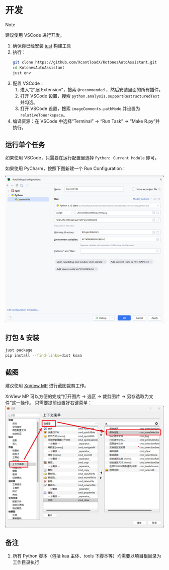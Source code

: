 # 开发
> [!NOTE]
> 建议使用 VSCode 进行开发。

1. 确保你已经安装 [just](https://github.com/casey/just#packages) 构建工具
2. 执行：
    ```bash
    git clone https://github.com/XcantloadX/KotonesAutoAssistant.git
    cd KotonesAutoAssistant
    just env
    ```
3. 配置 VSCode：
    1. 进入“扩展 Extension”，搜索 `@recommended` ，然后安装里面的所有插件。
    2. 打开 VSCode 设置，搜索 `python.analysis.supportRestructuredText` 并勾选。
    3. 打开 VSCode 设置，搜索 `imageComments.pathMode` 并设置为 `relativeToWorkspace`。
4. 编译资源：在 VSCode 中选择“Terminal” -> “Run Task” -> “Make R.py”并执行。

## 运行单个任务
如果使用 VSCode，只需要在运行配置里选择 `Python: Current Module` 即可。

如果使用 PyCharm，按照下图新建一个 Run Configuration：

![pycharm_run_config.png](images/pycharm_run_config.png)

## 打包 & 安装
```bash
just package
pip install --find-links=dist ksaa
```

## 截图
建议使用 [XnView MP](https://www.xnview.com/en/xnviewmp/) 进行截图裁剪工作。

XnView MP 可以方便的完成“打开图片 → 选区 → 裁剪图片 → 另存选取为文件”这一操作。
只需要提前设置好右键菜单：
![XnView MP 设置1](./images/xnview_setup1.png)

## 备注
1. 所有 Python 脚本（包括 kaa 主体、tools 下脚本等）均需要以项目根目录为工作目录执行